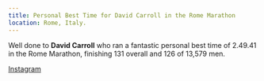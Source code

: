 ```yaml
---
title: Personal Best Time for David Carroll in the Rome Marathon
location: Rome, Italy.
---
```


Well done to <b>David Carroll</b> who ran a fantastic personal best time of 2.49.41 in the Rome Marathon, finishing 131 overall and 126 of 13,579 men.

<a href="https://www.instagram.com/p/C4nslqJqwbE/?img_index=1" target="_blank" rel="noopener noreferrer">Instagram</a>

